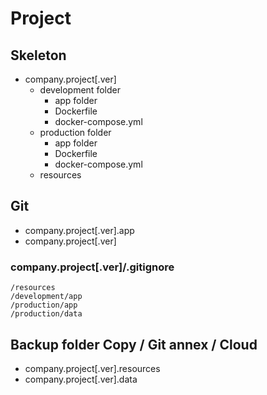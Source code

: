# Project

## Skeleton

* company.project[.ver]
  * development folder
    * app folder
    * Dockerfile
    * docker-compose.yml
  * production folder
    * app folder
    * Dockerfile
    * docker-compose.yml
  * resources

## Git

* company.project[.ver].app
* company.project[.ver]

### company.project[.ver]/.gitignore

```
/resources
/development/app
/production/app
/production/data
```

## Backup folder Copy / Git annex / Cloud

* company.project[.ver].resources
* company.project[.ver].data
